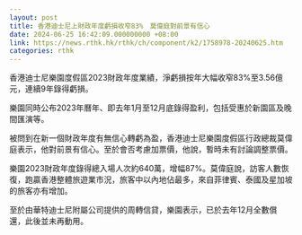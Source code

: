 ```yaml
---
layout: post
title: 香港迪士尼上財政年度虧損收窄83%　莫偉庭對前景有信心
date: 2024-06-25 16:42:09.000000000 +08:00
link: https://news.rthk.hk/rthk/ch/component/k2/1758978-20240625.htm
categories: rthk
---
```


香港迪士尼樂園度假區2023財政年度業績，淨虧損按年大幅收窄83%至3.56億元，連續9年錄得虧損。

樂園同時公布2023年曆年、即去年1月至12月底錄得盈利，包括受惠於新園區及晚間匯演等。

被問到在新一個財政年度有無信心轉虧為盈，香港迪士尼樂園度假區行政總裁莫偉庭表示，他對前景有信心。至於會否考慮加票價，他說，暫時未有討論調整票價。

樂園2023財政年度錄得總入場人次約640萬，增幅87%。莫偉庭說，訪客人數恢復，跑贏香港整體旅遊業市況，旅客中以內地佔最多，來自菲律賓、泰國及星加坡的旅客亦有增加。

至於由華特迪士尼附屬公司提供的周轉信貸，樂園表示，已於去年12月全數償還，此後並未再動用。
